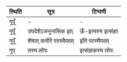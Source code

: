 | स्थिति | सूत्र | टिप्पणी |
| ----- | ------- | ------ |
| गुपूँ | - | - |
| गुपूँ | उपदेशेऽजनुनासिक इत् | ऊँ-इत्यस्य इत्संज्ञा |
| गुपूँ | शेषात् कर्तरि परस्मैपदम् | इति परस्मैपदम् |
| गुप् | तस्य लोपः | इत्संज्ञकस्य लोपः |
